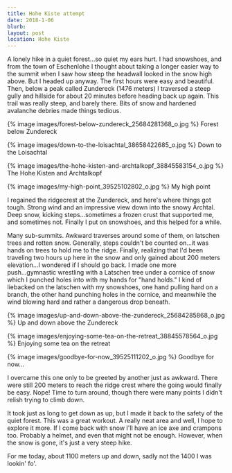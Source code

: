 ```yaml
---
title: Hohe Kiste attempt
date: 2018-1-06
blurb:
layout: post
location: Hohe Kiste
---
```


A lonely hike in a quiet forest...so quiet my ears hurt. I had snowshoes, and
from the town of Eschenlohe I thought about taking a longer easier way
to the summit when I saw how steep the headwall looked in the snow high
above. But I headed up anyway. The first hours were easy and beautiful.
Then, below a peak called Zundereck (1476 meters) I traversed a steep
gully and hillside for about 20 minutes before heading back up again.
This trail was really steep, and barely there. Bits of snow and hardened
avalanche debries made things tedious.

{% image images/forest-below-zundereck_25684281368_o.jpg %}
Forest below Zundereck


{% image images/down-to-the-loisachtal_38658422685_o.jpg %}
Down to the Loisachtal


{% image images/the-hohe-kisten-and-archtalkopf_38845583154_o.jpg %}
The Hohe Kisten and Archtalkopf


{% image images/my-high-point_39525102802_o.jpg %}
My high point


I regained the ridgecrest at the Zundereck, and here's where things got tough.
Strong wind and an impressive view down into the snowy Archtal. Deep snow,
kicking steps...sometimes a frozen crust that supported me, and sometimes not.
Finally I put on snowshoes, and this helped for a while.

Many sub-summits. Awkward traverses around some of them, on latschen trees and
rotten snow. Generally, steps couldn't be counted on...it was hands on trees
to hold me to the ridge. Finally, realizing that I'd been traveling two hours
up here in the snow and only gained about 200 meters elevation...I wondered
if I should go back. I made one more push...gymnastic wrestling with a 
Latschen tree under a cornice of snow which I punched holes into with my
hands for "hand holds." I kind of liebacked on the latschen with my snowshoes,
one hand pulling hard on a branch, the other hand punching holes in the cornice,
and meanwhile the wind blowing hard and rather a dangerous drop beneath.

{% image images/up-and-down-above-the-zundereck_25684285868_o.jpg %}
Up and down above the Zundereck


{% image images/enjoying-some-tea-on-the-retreat_38845578564_o.jpg %}
Enjoying some tea on the retreat


{% image images/goodbye-for-now_39525111202_o.jpg %}
Goodbye for now...



I overcame this one only to be greeted by another just as awkward. There were
still 200 meters to reach the ridge crest where the going would finally be
easy. Nope! Time to turn around, though there were many points I didn't
relish trying to climb down.

It took just as long to get down as up, but I made it back to the safety of
the quiet forest. This was a great workout. A really neat area and well,
I hope to explore it more. If I come back with snow I'll have an ice axe and
crampons too. Probably a helmet, and even that might not be enough.
However, when the snow is gone, it's just a very steep hike.

For me today, about 1100 meters up and down, sadly not the 1400 I was lookin' fo'.




